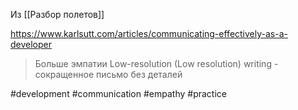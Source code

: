 Из [[Разбор полетов]]

https://www.karlsutt.com/articles/communicating-effectively-as-a-developer

>Больше эмпатии
>Low-resolution (Low resolution) writing - сокращенное письмо без деталей

#development #communication #empathy #practice